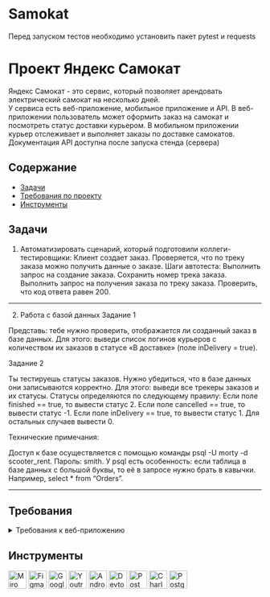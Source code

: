 # Samokat
Перед запуском тестов необходимо установить пакет pytest и requests
# <a name="up" />Проект Яндекс Самокат

Яндекс Самокат - это сервис, который позволяет арендовать электрический самокат на несколько дней.  
У сервиса есть веб-приложение, мобильное приложение и API.
В веб-приложении пользователь может оформить заказ на самокат и посмотреть статус доставки курьером.
В мобильном приложении курьер отслеживает и выполняет заказы по доставке самокатов.
Документация API доступна после запуска стенда (сервера)

## Содержание
- [Задачи](#задачи-тестировщика)
- [Требования по проекту](#требования-по-проекту)
- [Инструменты](#инструменты)
  
## Задачи

1. Автоматизировать сценарий, который подготовили коллеги-тестировщики:
Клиент создает заказ.
Проверяется, что по треку заказа можно получить данные о заказе.
Шаги автотеста:
Выполнить запрос на создание заказа.
Сохранить номер трека заказа.
Выполнить запрос на получения заказа по треку заказа.
Проверить, что код ответа равен 200.

***

2. Работа с базой данных
Задание 1

Представь: тебе нужно проверить, отображается ли созданный заказ в базе данных.
Для этого: выведи список логинов курьеров с количеством их заказов в статусе «В доставке» (поле inDelivery = true). 

Задание 2

Ты тестируешь статусы заказов. Нужно убедиться, что в базе данных они записываются корректно.
Для этого: выведи все трекеры заказов и их статусы. 
Статусы определяются по следующему правилу:
Если поле finished == true, то вывести статус 2.
Если поле canсelled == true, то вывести статус -1.
Если поле inDelivery == true, то вывести статус 1.
Для остальных случаев вывести 0.

Технические примечания:

Доступ к базе осуществляется с помощью команды psql -U morty -d scooter_rent. Пароль: smith.
У psql есть особенность: если таблица в базе данных с большой буквы, то её в запросе нужно брать в кавычки. Например, select * from “Orders”.
***

## Требования

<details>
<summary> Требования к веб-приложению </summary> 

### Поддерживаемые окружения  
Приложение поддерживает эти браузеры: Яндекс.Браузер не ниже версии 20.0.1, Chrome не ниже версии 85. 
Будет поддерживаться разрешение экрана 1280x720 и 1920x1080.  

### Лендинг
Есть заголовок и чертёж самоката. 
При скролле происходит анимация: чертёж сменяется фотографией, появляется таблица с описанием самоката.  
В шапке лендинга есть две кнопки: «Заказать», «Статус заказа».   
Появляется запрос на согласие использовать куки.   
Если доскроллить до третьего блока, появляется информация: «Как это работает», «Вопросы о важном».  

#### Экран «Сделать заказ»  
Чтобы сделать заказ, нужно заполнить две формы: «Для кого самокат», «Про аренду».  

**Для кого самокат**
Поля: «Имя», «Фамилия», «Адрес: куда привезти самокат», «Станция метро», «Телефон: на него позвонит курьер».  
Все поля обязательные. Если они не заполнены корректно, нельзя перейти на следующую страницу.  
Внизу кнопка «Дальше»: она переводит на форму «Про аренду».   

**Про аренду**
Поля: «Когда привезти самокат», «Срок аренды», «Цвет», «Комментарий».   
«Когда привезти самокат», «Срок аренды» — обязательные поля.   
«Цвет», «Комментарий» — необязательные.  

**Кнопка «Назад».** 
При нажатии пользователь переходит на страницу «Для кого самокат».  
При переключении между страницами введённая информация сохраняется.  

**Кнопка «Заказать».** 
Если все поля заполнены корректно, при клике по кнопке «Заказать» заказ будет оформлен. 
Появится всплывающее окно с текстом «Номер заказа NNNNN.   
Запишите его: пригодится, чтобы отслеживать статус» и кнопкой «Посмотреть статус». 
Кнопка «Посмотреть статус» ведёт на экран «Статус заказа»: в нём уже заполнено поле «Номер заказа».  
Если не все обязательные поля заполнены корректно, при нажатии на кнопку «Заказать» появится ошибка «Введите корректный <имя поля>»  
Пользователь может сделать несколько заказов один за другим.  

#### Экран «Статус заказа»
Если нажать на «Статус заказа» в шапке лендинга, появляется поле ввода «Номер заказа». 
Нужно ввести значение и нажать Enter. 
Если номер заказа введён корректно, появляется информация:  
- Данные заказа пользователя: имя, фамилия, адрес и остальные.
- Для всех полей действует правило: если текст не умещается в одной строке, он переносится на вторую.  
- Цепочка статусов заказа.
- Текущий статус выделен чёрным, остальные — серые.
- Если статус пройден, цифра перед ним сменяется на галочку.  
Если номер заказа введён некорректно, появляется сообщение об ошибке: «Такого заказа нет. Точно верный номер?».  
На экране статуса заказа четыре статуса. Активным может быть только один из них — он показывает, на какой стадии находится заказ:     
- **«Самокат на складе»**. Становится активным, когда пользователь сделал заказ.  
- **«Курьер едет к вам»**. Становится активным, когда курьер подтвердил у себя в приложении, что принял заказ.
- Когда статус активен, в подписи появляется имя курьера: «Курьер Фродо едет к вам».
- Если имя курьера слишком длинное и подпись не умещается в одну строчку, текст переносится на вторую строчку.  
- **«Курьер на месте»**. Становится активным, когда курьер нажал кнопку «Завершить» у себя в приложении.  
- **«Ну всё, теперь кататься»**. Становится активным, когда курьер подтвердил завершение заказа.
- Под заголовком статуса подпись «Аренда закончится...».
- Показываемое время рассчитывается от момента, когда самокат передали пользователю с учётом количества дней.
- Когда время аренды заканчивается, статус меняется на «Время аренды кончилось» с подписью «Скоро курьер заберёт самокат».  
Пользователь может ввести номер другого заказа и посмотреть его статус.  

**Отмена заказа**
Есть кнопка «Отменить заказ». Если кликнуть по ней, появится всплывающее окно с текстом «Хотите отменить заказ?» На всплывающем окне две кнопки: «Отменить», «Назад». 
Если кликнуть по «Назад», пользователь вернётся на страницу статуса заказа.   
Если кликнуть по «Отменить», появится всплывающее окно с текстом «Заказ отменён. Возвращайтесь, мы всегда вас ждём :)» и кнопкой «Хорошо». Кнопка «Хорошо» ведёт на главную страницу лендинга.  
Пользователь может отменить заказ, пока курьер не взял его в работу. Когда заказ уже у курьера, кнопка «Отменить заказ» будет некликабельной.  
Отменённый заказ удаляется из системы. Пользователь не может его посмотреть.  

**Просроченный заказ**
Заказ считается просроченным, если курьер не успел выполнить его вовремя. Например, пользователь заказал самокат на 1 января. Если 1 января самокат не доставлен до 23:59, этот заказ — просроченный.  
Если заказ просрочен, его статус меняется на «Курьер задерживается», а подпись — на «Не успеем привезти самокат вовремя. Чтобы уточнить статус заказа, позвоните в поддержку: 0101». Статус и подпись подсвечиваются красным.  
Если пользователю доставили просроченный заказ, отсчёт времени до конца аренды начинается с момента получения заказа.  

### Доработка фронтенда
В цепочку статусов добавлен пятый статус: «Время аренды кончилось»**.** Это фича, которую реализовали только во фронтенде, и бэкенд ещё не готов. ****Раньше этот текст появлялся на месте четвёртого статуса — в момент, когда время аренды заканчивалось. Теперь текст в четвёртом статусе не меняется: он просто становится серым, как и остальные статусы.  
Пример ответа описан в документации к API в блоке *Orders — Получить заказ по его номеру.*  
Номер нового статуса в запросе = 3.  

<summary> Требования к мобильному приложению </summary> 

## Экран «Вход»  
1. При первом входе в приложение появляется экран авторизации с логином и паролем.    
2. Если курьер уже авторизовался, он видит экран списка заказов по умолчанию.  
3. На экране два поля ввода: под логин и пароль. Есть кнопка «Войти».  
4. Если тапнуть по «Не помню пароль», появится уведомление с текстом «Свяжитесь с менеджером: 0101» и кнопка «Ок».  
5. Пользователь может выйти из приложения с любого экрана. Тогда при входе он снова попадёт на экран авторизации.  

## Экран «Список заказов»  
На экране две вкладки: «Все», «Мои».   
На вкладке «Все» курьеры видят один и тот же список заказов: это заказы без исполнителей.   
Как только один из курьеров принимает заказ, он перемещается во вкладку «Мои». Остальные курьеры перестают его видеть.  
Внутри вкладки «Мои» курьер видит заказы, которые он принял.   
Чтобы список обновился, нужно потянуть за экран вниз (англ. pull-to-refresh).   
При pull-to-refresh:  
1. Для вкладки «Все»: заказы, которые принял другой курьер, пропадают из списка.   
2. Для вкладки «Все»: заказы, которые отменил пользователь, удаляются.   
3. Для вкладок «Все» и «Мои»: карточки сортируются по дате доставки, которую указал пользователь. Просроченные заказы — сверху.  
При каких действиях список заказов обновляется:  
1. При pull-to-refresh.  
2. Если перейти во вкладку «Мои» на главном экране, а потом вернуться назад во вкладку «Все».  
3. Если применить фильтр по станции метро.  
При каких действиях список заказов не обновляется:  
1. Если принять заказ, он перемещается в «Мои», но остальной список не обновляется.  
Функциональность экрана «Список заказов»:  
1. Когда нет заказов, отображается экран «Заказов нет». Чтобы обновить экран, нужно сделать pull-to-refresh.  
2. Когда пользователь делает заказ, появляется короткая версия карточки заказа.   
3. Список заказов сортируется по приоритетности доставки: просроченные — сверху. Просроченным считается заказ, который не доставлен клиенту до 23:59 в нужный день. Рамка и дата просроченной карточки подсвечивается красным цветом, жирность текста — Medium. Условие работает для списков заказов «Все» и «Мои».  
4. Внутри вкладки «Все» есть фильтр по выбору метро. С его помощью курьер может настроить, заказы на каких станциях он хочет видеть. По тапу на фильтр открывается список: он формируется из тех станций, на которые уже есть заказы. Если есть два и более заказа с одинаковым метро, в фильтре появляется только одно наименование: одинаковые станции не дублируются.  
5. Карточка фильтра увеличивается по мере добавления станций метро. В карточку вмещается максимум 8 станций: начиная с девятой появляется скролл.  
6. Карточка заказа может быть в краткой или полной версии.   
    - Поля для краткой версии: «Адрес», «Дата доставки», выбранная станция метро.  
    - Поля для полной версии: «Адрес», «Дата доставки», выбранная станция метро. Добавляется «Имя», «Фамилия», «Телефон», «Цвет», «Комментарий». Если пользователь не заполнил поле «Цвет», пишется «любой».  
7. Переключить версию карточки можно через тап по карточке. Это работает для вкладок «Все» и «Мои».  
8. При переходе в полный режим карточки кнопка «Принять» остаётся на месте. Карточки, которые идут следом, сдвигаются вниз.  
9. Чтобы принять заказ, нужно тапнуть по кнопке «Принять». Это работает и для краткой, и для полной версий карточки.   
10. При тапе по кнопке появляется уведомление с текстом «Хотите принять заказ?» и две кнопки «Да» и «Нет». Тап по «Нет» возвращает обратно на список заказов, кнопка «Принять» остаётся активной. Тап по «Да» подтверждает принятие заказа.  
11. Чужой или отменённый заказ принять нельзя. Появляется сообщение: «Ты не можешь принять заказ. Его взял уже другой курьер или пользователь отменил его».  
12. Когда заказ принят, карточка уезжает из списка «Все» — с анимацией движения вверх. У вкладки «Мои» появляется синяя точка — она обозначает, что во вкладке появился новый принятый заказ.   
13. Логика работы синей точки: появляется, если есть непросмотренные карточки во вкладке «Мои». Автоматическое переключение на вкладку «Мои» не происходит.  
14. Карточка, которую принял курьер, помещается во вкладку «Мои». Кнопка меняется на «Завершить». Завершить заказ можно тапом по кнопке «Завершить» — как в коротком, так и в полном виде карточки.   
15. Если нажать на «Завершить», появляется уведомление «Вы завершили заказ?» и две кнопки — «Да» и «Нет». Тап по «Нет» возвращает обратно на список заказов, кнопка «Завершить» остаётся активной. Тап по «Да» подтверждает завершение заказа.  
16. Когда заказ завершён, карточка заказа перемещается в самый низ списка. Если заказ был просрочен, но потом выполнен, карточка не подсвечивается красным.  
17. Завершённые заказы сортируются по времени выполнения: чем раньше завершён заказ, тем он ниже.  

### Нотификация  
1. Уведомление приходит, когда осталось 2 часа, чтобы выполнить заказ. Заказ нужно доставить в день, который указал пользователь, до 23:59. Например, заказ на 8 мая. Если в 21:59 8 мая курьер ещё не доставил самокат, ему приходит пуш-уведомление.
2. Уведомление содержит такой текст: «2 часа до конца заказа. Заказ «ул Комнатная 12-14» нужно выполнить до `времени N`. Если не успеваете, предупредите поддержку: 0101»
3. Переход по нотификации ведёт в приложение на вкладку «Мои». 

### Отсутствие интернет-соединения  
1. Если нет интернет-соединения, отображается всплывающее окно «Отсутствует интернет-соединение». Оно появляется, если тапнуть по любой активной кнопке на любом экране. Пропадает только по тапу по кнопке «Ок».   
2. Когда пользователь тапнул по кнопке «Ок», всплывающее уведомление закрывается. Если интернета всё ещё нет, процесс повторяется: тап по любой активной зоне ведёт на всплывающее уведомление «Отсутствует интернет-соединение».  

### Ориентация  
Приложение только в портретной ориентации.  

<summary> Требования к бэкенду приложения </summary> 

### Технологии
Язык приложения — JavaScript.   
Выполняется в среде Node.js v12.17.0.  
Доступ к приложению по протоколу HTTP 1.1.   

### Общие требования
Приложение использует базу данных. БД — PostgreSQL. Приложение взаимодействует с БД через npm-пакет `sequelize` поверх пакета `pg`. `sequelize` — ORM для работы с различными БД в node.js.  
Запросы логируются через модуль `winston`. Документация к приложению осуществляется с помощью модуля `apidoc`.
Приложение должно отвечать требованиям REST.  
В приложении должен быть глобальный обработчик ошибок. При возникновении исключений они должны быть обработаны, а приложение должно продолжить работу.  
Ошибки приложения (неуспешно обработанные запросы, исключения; ответы, отличные от 2XX) должны логироваться в отдельный файл `error.log`  

### Требования к URL
**Вспомогательные URL**  
- Должен присутствовать URL, через который можно проверить, что бэкенд запущен и принимает запросы. При успешном ответе должен вернуться статус `200 OK`.  
- Должен присутствовать URL, через который работает поиск станций метро. В случае успешного поиска должны вернуться номер станции, её цвет и название. Если станций   несколько, для каждой должны возвращаться номер, цвет и название. Если станция не найдена, должен вернуться пустой список.  

**URL для курьеров**  
- Должен присутствовать URL: при обращении к нему курьер может зарегистрироваться в приложении. URL должен принимать логин, пароль и имя курьера. Логин, хэш пароля и имя курьера должны записываться в поля *`login`, `passwordHash`* и *`firstName`* таблицы *Couriers*. В поле `passwordHash` хранится хэш пароля, генерируется стандартными функциями, поэтому соответствие хэш-пароль проверить можно через авторизацию.  - Поле login должно быть уникальным. При успешной регистрации соответствующая запись должна появиться в базе. При неуспешной должна вернуться ошибка. Подробнее об ошибках в документации `/docs/#api-Courier-CreateCourier`  
- Должен присутствовать URL для входа в учётную запись курьером. На вход должны отправляться логин и пароль курьера. При успешном входе должен вернуться `id` курьера. Если войти не удалось, должна вернуться ошибка.   
- Должен присутствовать URL для удаления учётной записи курьера. На вход должен подаваться `id` курьера в таблице Couriers. При удалении связанные заказы в таблице Orders должны быть стёрты.  

**URL для заказов**  
Каждый раз, когда какой-нибудь из URL возвращает полные данные о заказе, ответ должен  содержать и статус каждого заказа. В статусе должны быть такие значения:  
- `0` — заказ создан, больше ничего с ним не происходило;  
- `1` — заказ принят курьером;    
- `2` — заказ завершён;  
- `-1` — заказ отменён.  
Статус должен вычисляться относительно значений полей в БД в таблице Orders (см. пункт «Описание содержимого базы данных»). Поля указаны в порядке приоритетности:  
- `finished = true` -> `status = 2`  
- `cancelled = true` -> `status = -1`  
- `inDelivery = true` -> `status = 1`  
- `Остальные случаи` -> `status = 0`  
Должен присутствовать URL для создания заказа. При создании заказа указываются следующие параметры:  
- имя;  
- фамилия;  
- адрес;  
- ближайшая станция метро;  
- телефон;  
- количество дней аренды;  
- дата доставки;  
- комментарий;  
- список подходящих цветов.  
При создании заказа ему должен быть присвоен индивидуальный номер для отслеживания.  
 Переданные параметры записываются в таблицу `Orders` следующим образом:  
- имя: `firstName`  
- фамилия: `lastName`  
- адрес: `address`  
- ближайшая станция метро: `metroStation`  
- телефон: `phone`  
- количество дней аренды: `rentTime`  
- дата доставки: `deliveryDate`  
- комментарий: `comment`  
- список подходящих цветов: `color`  
- номер отслеживания: `track`  
Если заказ создан успешно, должен вернуться его номер отслеживания. В противном случае должна вернуться ошибка. Подробнее об ошибках в документации: `/docs/#api-Orders-CreateOrder`  
**- Должен присутствовать URL для получения данных о заказе по его номеру отслеживания. На вход должен подаваться номер. Если соответствующий заказ найден, должны вернуться данные о нём. Иначе должна вернуться ошибка.**  
- Должен присутствовать URL для принятия заказа курьером. URL принимает номер отслеживания заказа и id курьера. Если при принятии заказа возникли проблемы, должна вернуться ошибка.  
- Должен присутствовать URL для отмены заказа. URL принимает номер для отслеживания заказа. В случае неуспешной отмены должна вернуться ошибка.  
- Должен присутствовать URL для завершения заказа. На вход подаётся номер заказа. В случае неуспешного завершения должна вернуться ошибка.  
- Должен присутствовать URL для получения всех заказов, которые соответствуют заданным параметрам. Параметры поиска — ближайшая станция метро и id курьера. Также должны быть переданы ограничения по количеству выводимых записей на странице и номер страницы. Подробнее об ошибках и кейсах применения в документации: `/docs/#api-Orders-GetOrdersPageByPage`  
- Должен присутствовать URL для получения количества выполненных заказов курьера. На вход должен подаваться id курьера. Подробнее об ошибках и кейсах использования в документации: `/docs/#api-Couriers-GetOrdersCountByCourierId`  


### Описание содержимого базы данных
БД состоит из двух таблиц: Couriers и Orders. Первая таблица содержит данные о курьерах, вторая — данные о заказах.  


</details>

## Инструменты
<p align="left"> 
   <a href="https://miro.com/" target="_blank" rel="noreferrer"><img src="https://w7.pngwing.com/pngs/885/629/png-transparent-miro-hd-logo-thumbnail.png" width="36" height="36" alt="Miro" /></a>
   <a href="https://www.figma.com/" target="_blank" rel="noreferrer"><img src="https://raw.githubusercontent.com/danielcranney/readme-generator/main/public/icons/skills/figma-colored.svg" width="36" height="36" alt="Figma" /></a>
  <a href="https://docs.google.com/" target="_blank" rel="noreferrer"><img src="https://w7.pngwing.com/pngs/240/1015/png-transparent-g-suite-google-docs-google-angle-rectangle-logo.png" width="36" height="36" alt="Google Sheets" /></a>
  <a href="https://www.jetbrains.com/youtrack/" target="_blank" rel="noreferrer"><img src="https://upload.wikimedia.org/wikipedia/commons/9/95/YouTrack_Icon.png" width="36" height="36" alt="Youtrack" /></a>
  <a href="https://developer.android.com/studio" target="_blank" rel="noreferrer"><img src="https://upload.wikimedia.org/wikipedia/commons/thumb/c/c1/Android_Studio_icon_%282023%29.svg/800px-Android_Studio_icon_%282023%29.svg.png" width="36" height="36" alt="Android_Studio" /></a>
   <a><img src="https://d33wubrfki0l68.cloudfront.net/38b5c953a4667366685d55db55d057c86db1fc54/a0fdc/static/acae6b24d940347661ca901ea07f47c1/chrome-dev-logo-icon.png" width="36" height="36" alt="Devtools" /></a>
  <a href="https://www.postman.com/" target="_blank" rel="noreferrer"><img src="https://seeklogo.com/images/P/postman-logo-0087CA0D15-seeklogo.com.png" title="postman" width="36" height="36" alt="Postman" /></a>
  <a href="https://www.charlesproxy.com/" target="_blank" rel="noreferrer"><img src="https://davidwalsh.name/demo/charlesproxyicon.svg" width="36" height="36" alt="Charles" /></a>
  <a href="https://www.postgresql.org/" target="_blank" rel="noreferrer"><img src="https://raw.githubusercontent.com/danielcranney/readme-generator/main/public/icons/skills/postgresql-colored.svg" width="36" height="36" alt="PostgreSQL" /></a>
</p> 





